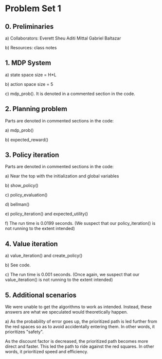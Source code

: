 # Problem Set 1

## 0. Preliminaries

a) Collaborators:
Everett Sheu
Aditi Mittal
Gabriel Baltazar

b) Resources:
class notes


## 1. MDP System

a) state space size = H*L

b) action space size = 5

c) mdp_prob(). It is denoted in a commented section in the code.


## 2. Planning problem

Parts are denoted in commented sections in the code:

a) mdp_prob()

b) expected_reward()


## 3. Policy iteration

Parts are denoted in commented sections in the code:

a) Near the top with the initialization and global variables

b) show_policy()

c) policy_evaluation()

d) bellman()

e) policy_iteration() and expected_utility()

f) The run time is 0.0199 seconds. (We suspect that our policy_iteration() is not running to the extent intended)


## 4. Value iteration

a) value_iteration() and create_policy()

b) See code.

c) The run time is 0.001 seconds. (Once again, we suspect that our value_iteration() is not running to the extent intended)


## 5. Additional scenarios

We were unable to get the algorithms to work as intended. Instead, these answers are what we speculated would theoretically happen.

a) As the probability of error goes up, the prioritized path is led further from the red spaces so as to avoid accidentally entering them. In other words, it prioritizes "safety".

As the discount factor is decreased, the prioritized path becomes more direct and faster. This led the path to ride against the red squares. In other words, it prioritized speed and efficiency.
